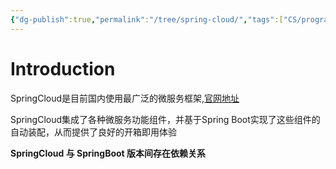 ```yaml
---
{"dg-publish":true,"permalink":"/tree/spring-cloud/","tags":["CS/programming-languages/java/java-frameworks","CS/architecture/distributed-architecture/microservices"],"created":"2022-10-03T16:32:50.798+08:00","updated":"2023-08-27T05:08:33.404+08:00"}
---
```



# Introduction

SpringCloud是目前国内使用最广泛的微服务框架,[官网地址](https://spring.io/projects/spring-cloud)

SpringCloud集成了各种微服务功能组件，并基于Spring Boot实现了这些组件的自动装配，从而提供了良好的开箱即用体验

**SpringCloud 与 SpringBoot 版本间存在依赖关系**  